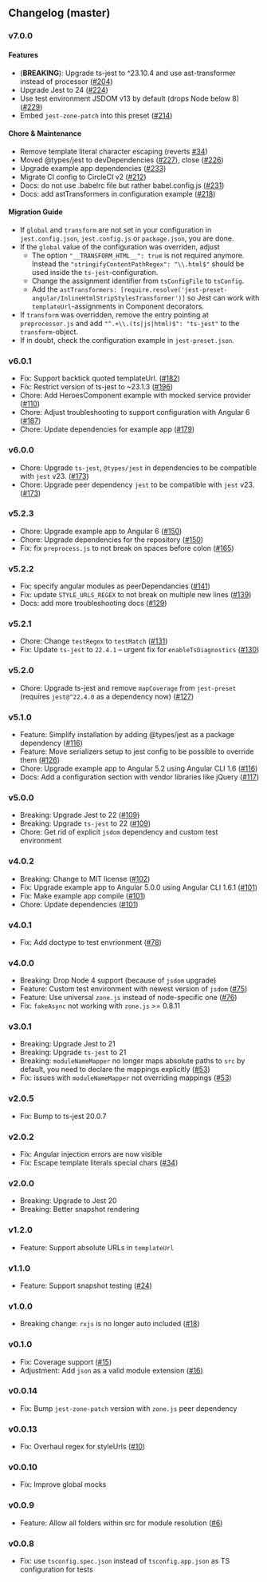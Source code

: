 ## Changelog (master)

### v7.0.0

#### Features
* (**BREAKING**): Upgrade ts-jest to ^23.10.4 and use ast-transformer instead of processor ([#204](https://github.com/thymikee/jest-preset-angular/pull/204))
* Upgrade Jest to 24 ([#224](https://github.com/thymikee/jest-preset-angular/pull/224))
* Use test environment JSDOM v13 by default (drops Node below 8) ([#229](https://github.com/thymikee/jest-preset-angular/pull/229))
* Embed `jest-zone-patch` into this preset ([#214](https://github.com/thymikee/jest-preset-angular/pull/214))

#### Chore & Maintenance
* Remove template literal character escaping (reverts [#34](https://github.com/thymikee/jest-preset-angular/pull/34))
* Moved @types/jest to devDependencies ([#227](https://github.com/thymikee/jest-preset-angular/pull/227)), close ([#226](https://github.com/thymikee/jest-preset-angular/issues/226))
* Upgrade example app dependencies ([#233](https://github.com/thymikee/jest-preset-angular/pull/233))
* Migrate CI config to CircleCI v2 ([#212](https://github.com/thymikee/jest-preset-angular/pull/212))
* Docs: do not use .babelrc file but rather babel.config.js ([#231](https://github.com/thymikee/jest-preset-angular/pull/231))
* Docs: add astTransformers in configuration example ([#218](https://github.com/thymikee/jest-preset-angular/pull/218))

#### Migration Guide

* If `global` and `transform` are not set in your configuration in `jest.config.json`, `jest.config.js` or `package.json`, you are done.
* If the `global` value of the configuration was overriden, adjust
  * The option `"__TRANSFORM_HTML__": true` is not required anymore. Instead the `"stringifyContentPathRegex": "\\.html$"` should be used inside the `ts-jest`-configuration.
  * Change the assignment identifier from `tsConfigFile` to `tsConfig`.
  * Add the `astTransformers: [require.resolve('jest-preset-angular/InlineHtmlStripStylesTransformer')]` so Jest can work with `templateUrl`-assignments in Component decorators.
* If `transform` was overridden, remove the entry pointing at `preprocessor.js` and add `"^.+\\.(ts|js|html)$": "ts-jest"` to the `transform`-object.
* If in doubt, check the configuration example in `jest-preset.json`.

### v6.0.1

* Fix: Support backtick quoted templateUrl. ([#182](https://github.com/thymikee/jest-preset-angular/pull/182))
* Fix: Restrict version of ts-jest to ~23.1.3 ([#196](https://github.com/thymikee/jest-preset-angular/pull/196))
* Chore: Add HeroesComponent example with mocked service provider ([#110](https://github.com/thymikee/jest-preset-angular/pull/110))
* Chore: Adjust troubleshooting to support configuration with Angular 6 ([#187](https://github.com/thymikee/jest-preset-angular/pull/187))
* Chore: Update dependencies for example app ([#179](https://github.com/thymikee/jest-preset-angular/pull/179))


### v6.0.0

* Chore: Upgrade `ts-jest`, `@types/jest` in dependencies to be compatible with `jest` v23. ([#173](https://github.com/thymikee/jest-preset-angular/pull/173))
* Chore: Upgrade peer dependency `jest` to be compatible with `jest` v23. ([#173](https://github.com/thymikee/jest-preset-angular/pull/173))

### v5.2.3

* Chore: Upgrade example app to Angular 6 ([#150](https://github.com/thymikee/jest-preset-angular/pull/150))
* Chore: Upgrade dependencies for the repository ([#150](https://github.com/thymikee/jest-preset-angular/pull/150))
* Fix: fix `preprocess.js` to not break on spaces before colon ([#165](https://github.com/thymikee/jest-preset-angular/pull/165))

### v5.2.2

* Fix: specify angular modules as peerDependancies ([#141](https://github.com/thymikee/jest-preset-angular/pull/141))
* Fix: update `STYLE_URLS_REGEX` to not break on multiple new lines ([#139](https://github.com/thymikee/jest-preset-angular/pull/139))
* Docs: add more troubleshooting docs ([#129](https://github.com/thymikee/jest-preset-angular/pull/129))


### v5.2.1

* Chore: Change `testRegex` to `testMatch` ([#131](https://github.com/thymikee/jest-preset-angular/pull/131))
* Fix: Update `ts-jest` to `22.4.1` – urgent fix for `enableTsDiagnostics` ([#130](https://github.com/thymikee/jest-preset-angular/pull/130))

### v5.2.0

* Chore: Upgrade ts-jest and remove `mapCoverage` from `jest-preset` (requires `jest@^22.4.0` as a dependency now) ([#127](https://github.com/thymikee/jest-preset-angular/pull/127))

### v5.1.0

* Feature: Simplify installation by adding @types/jest as a package dependency ([#116](https://github.com/thymikee/jest-preset-angular/pull/116))
* Feature: Move serializers setup to jest config to be possible to override them ([#126](https://github.com/thymikee/jest-preset-angular/pull/126))
* Chore: Upgrade example app to Angular 5.2 using Angular CLI 1.6 ([#116](https://github.com/thymikee/jest-preset-angular/pull/116))
* Docs: Add a configuration section with vendor libraries like jQuery ([#117](https://github.com/thymikee/jest-preset-angular/pull/117))

### v5.0.0

* Breaking: Upgrade Jest to 22 ([#109](https://github.com/thymikee/jest-preset-angular/pull/109))
* Breaking: Upgrade `ts-jest` to 22 ([#109](https://github.com/thymikee/jest-preset-angular/pull/109))
* Chore: Get rid of explicit `jsdom` dependency and custom test environment

### v4.0.2

* Breaking: Change to MIT license ([#102](https://github.com/thymikee/jest-preset-angular/pull/102))
* Fix: Upgrade example app to Angular 5.0.0 using Angular CLI 1.6.1 ([#101](https://github.com/thymikee/jest-preset-angular/pull/101))
* Fix: Make example app compile ([#101](https://github.com/thymikee/jest-preset-angular/pull/101))
* Chore: Update dependencies ([#101](https://github.com/thymikee/jest-preset-angular/pull/101))

### v4.0.1

* Fix: Add doctype to test envrionment ([#78](https://github.com/thymikee/jest-preset-angular/pull/78))

### v4.0.0

* Breaking: Drop Node 4 support (because of `jsdom` upgrade)
* Feature: Custom test environment with newest version of `jsdom` ([#75](https://github.com/thymikee/jest-preset-angular/pull/75))
* Feature: Use universal `zone.js` instead of node-specific one ([#76](https://github.com/thymikee/jest-preset-angular/pull/76))
* Fix: `fakeAsync` not working with `zone.js` >= 0.8.11

### v3.0.1

* Breaking: Upgrade Jest to 21
* Breaking: Upgrade `ts-jest` to 21
* Breaking: `moduleNameMapper` no longer maps absolute paths to `src` by default, you need to declare the mappings explicitly ([#53](https://github.com/thymikee/jest-preset-angular/pull/53))
* Fix: issues with `moduleNameMapper` not overriding mappings ([#53](https://github.com/thymikee/jest-preset-angular/pull/53))

### v2.0.5

* Fix: Bump to ts-jest 20.0.7

### v2.0.2

* Fix: Angular injection errors are now visible
* Fix: Escape template literals special chars ([#34](https://github.com/thymikee/jest-preset-angular/pull/34))

### v2.0.0

* Breaking: Upgrade to Jest 20
* Breaking: Better snapshot rendering

### v1.2.0

* Feature: Support absolute URLs in `templateUrl`

### v1.1.0

* Feature: Support snapshot testing ([#24](https://github.com/thymikee/jest-preset-angular/pull/24))

### v1.0.0

* Breaking change: `rxjs` is no longer auto included ([#18](https://github.com/thymikee/jest-preset-angular/pull/18))

### v0.1.0

* Fix: Coverage support ([#15](https://github.com/thymikee/jest-preset-angular/pull/15))
* Adjustment: Add `json` as a valid module extension ([#16](https://github.com/thymikee/jest-preset-angular/pull/16))

### v0.0.14

* Fix: Bump `jest-zone-patch` version with `zone.js` peer dependency

### v0.0.13

* Fix: Overhaul regex for styleUrls ([#10](https://github.com/thymikee/jest-preset-angular/pull/10))

### v0.0.10

* Fix: Improve global mocks

### v0.0.9

* Feature: Allow all folders within src for module resolution ([#6](https://github.com/thymikee/jest-preset-angular/pull/6))

### v0.0.8

* Fix: use `tsconfig.spec.json` instead of `tsconfig.app.json` as TS configuration for tests
